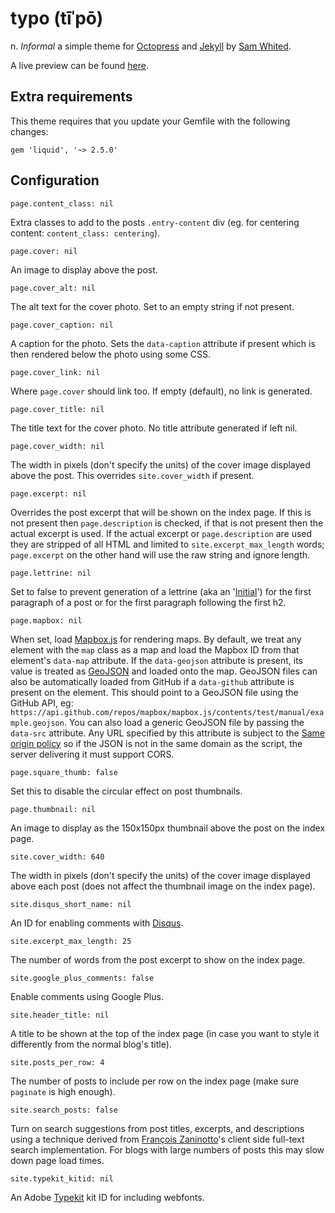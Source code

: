 # typo (tīˈpō)
n. _Informal_ a simple theme for [Octopress](http://octopress.org/) and
[Jekyll](http://jekyllrb.com/) by [Sam Whited](https://samwhited.com).

A live preview can be found [here](https://blog.samwhited.com).

## Extra requirements

This theme requires that you update your Gemfile with the following changes:

    gem 'liquid', '~> 2.5.0'

## Configuration

    page.content_class: nil

Extra classes to add to the posts `.entry-content` div (eg. for centering
content: `content_class: centering`).

    page.cover: nil

An image to display above the post.

    page.cover_alt: nil

The alt text for the cover photo. Set to an empty string if not present.

    page.cover_caption: nil

A caption for the photo. Sets the `data-caption` attribute if present which is
then rendered below the photo using some CSS.

    page.cover_link: nil

Where `page.cover` should link too. If empty (default), no link is generated.

    page.cover_title: nil

The title text for the cover photo. No title attribute generated if left nil.

    page.cover_width: nil

The width in pixels (don't specify the units) of the cover image displayed above
the post. This overrides `site.cover_width` if present.

    page.excerpt: nil

Overrides the post excerpt that will be shown on the index page. If this is not
present then `page.description` is checked, if that is not present then the
actual excerpt is used. If the actual excerpt or `page.description` are used
they are stripped of all HTML and limited to `site.excerpt_max_length` words;
`page.excerpt` on the other hand will use the raw string and ignore length.

    page.lettrine: nil

Set to false to prevent generation of a lettrine (aka an
'[Initial](https://en.wikipedia.org/wiki/Initial)') for the first paragraph of a
post or for the first paragraph following the first h2.

    page.mapbox: nil

When set, load [Mapbox.js](https://www.mapbox.com/mapbox.js) for rendering maps.
By default, we treat any element with the `map` class as a map and load the
Mapbox ID from that element's `data-map` attribute. If the `data-geojson`
attribute is present, its value is treated as [GeoJSON](http://geojson.org/) and
loaded onto the map. GeoJSON files can also be automatically loaded from GitHub
if a `data-github` attribute is present on the element. This should point to a
GeoJSON file using the GitHub API, eg:
`https://api.github.com/repos/mapbox/mapbox.js/contents/test/manual/example.geojson`.
You can also load a generic GeoJSON file by passing the `data-src` attribute.
Any URL specified by this attribute is subject to the
[Same origin policy](https://en.wikipedia.org/wiki/Same_origin_policy) so if the
JSON is not in the same domain as the script, the server delivering it must
support CORS.

    page.square_thumb: false

Set this to disable the circular effect on post thumbnails.

    page.thumbnail: nil

An image to display as the 150x150px thumbnail above the post on the index page.

    site.cover_width: 640

The width in pixels (don't specify the units) of the cover image displayed above
each post (does not affect the thumbnail image on the index page).

    site.disqus_short_name: nil

An ID for enabling comments with [Disqus](https://disqus.com/).

    site.excerpt_max_length: 25

The number of words from the post excerpt to show on the index page.

    site.google_plus_comments: false

Enable comments using Google Plus.

    site.header_title: nil

A title to be shown at the top of the index page (in case you want to style it
differently from the normal blog's title).

    site.posts_per_row: 4

The number of posts to include per row on the index page (make sure `paginate`
is high enough).

    site.search_posts: false

Turn on search suggestions from post titles, excerpts, and descriptions using a
technique derived from [François Zaninotto](http://redotheweb.com/2013/05/15/client-side-full-text-search-in-css.html)'s
client side full-text search implementation. For blogs with large numbers of
posts this may slow down page load times.

    site.typekit_kitid: nil

An Adobe [Typekit](https://typekit.com) kit ID for including webfonts.
